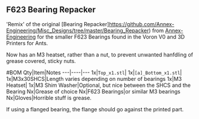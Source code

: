 ## F623 Bearing Repacker
[](Image)

'Remix' of the original [Bearing Repacker]https://github.com/Annex-Engineering/Misc_Designs/tree/master/Bearing_Repacker) from [Annex-Engineering](https://annex-engineering.eu) for the smaller F623 Bearings found in the Voron V0 and 3D Printers for Ants. 

Now has an M3 heatset, rather than a nut, to prevent unwanted hanfdling of grease covered, sticky nuts. 
[](image)

#BOM
Qty|Item|Notes
---|----|---
1x|`Top_x1.stl`|
1x|`[a]_Bottom_x1.stl`|
1x|M3x30SHCS|Length varies depending on number of bearings
1x|M3 Heatset|
1x|M3 Shim Washer|Optional, but nice between the SHCS and the Bearing
Nx|Grease of choice
Nx|F623 Bearings|or similar M3 bearings
Nx|Gloves|Horrible stuff is grease. 

If using a flanged bearing, the flange should go against the printed part. 